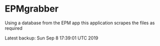 # EPMgrabber
Using a database from the EPM app this application scrapes the files as required


Latest backup: Sun Sep 8 17:39:01 UTC 2019
